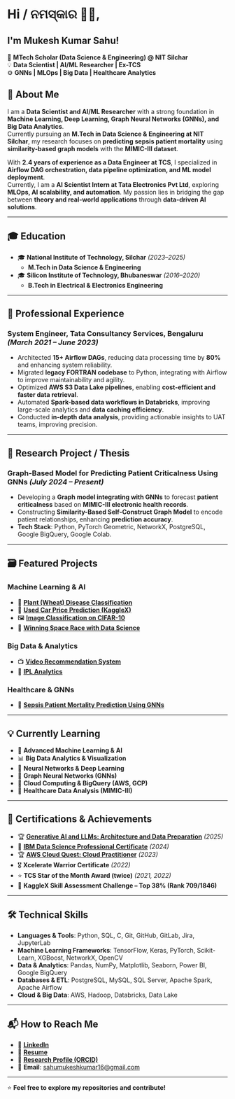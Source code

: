 # Hi / ନମସ୍କାର 👋🙏, 
## I'm Mukesh Kumar Sahu!  

🔬 **MTech Scholar (Data Science & Engineering) @ NIT Silchar**  
💡 **Data Scientist | AI/ML Researcher | Ex-TCS**  
⚙️ **GNNs | MLOps | Big Data | Healthcare Analytics**  

## 🚀 About Me  
I am a **Data Scientist and AI/ML Researcher** with a strong foundation in **Machine Learning, Deep Learning, Graph Neural Networks (GNNs), and Big Data Analytics**.  
Currently pursuing an **M.Tech in Data Science & Engineering at NIT Silchar**, my research focuses on **predicting sepsis patient mortality** using **similarity-based graph models** with the **MIMIC-III dataset**.  

With **2.4 years of experience as a Data Engineer at TCS**, I specialized in **Airflow DAG orchestration, data pipeline optimization, and ML model deployment**.  
Currently, I am a **AI Scientist Intern at Tata Electronics Pvt Ltd**, exploring **MLOps, AI scalability, and automation**. My passion lies in bridging the gap between **theory and real-world applications** through **data-driven AI solutions**.  

---  

## 🎓 Education  
- 🎓 **National Institute of Technology, Silchar** *(2023–2025)*  
  - **M.Tech in Data Science & Engineering** 
- 🎓 **Silicon Institute of Technology, Bhubaneswar** *(2016–2020)*  
  - **B.Tech in Electrical & Electronics Engineering**  

---  

## 💼 Professional Experience  
### **System Engineer, Tata Consultancy Services, Bengaluru** *(March 2021 – June 2023)*  
- Architected **15+ Airflow DAGs**, reducing data processing time by **80%** and enhancing system reliability.  
- Migrated **legacy FORTRAN codebase** to Python, integrating with Airflow to improve maintainability and agility.  
- Optimized **AWS S3 Data Lake pipelines**, enabling **cost-efficient and faster data retrieval**.  
- Automated **Spark-based data workflows in Databricks**, improving large-scale analytics and **data caching efficiency**.  
- Conducted **in-depth data analysis**, providing actionable insights to UAT teams, improving precision.  

---  

## 🔬 Research Project / Thesis  
### **Graph-Based Model for Predicting Patient Criticalness Using GNNs** *(July 2024 – Present)*  
- Developing a **Graph model integrating with GNNs** to forecast **patient criticalness** based on **MIMIC-III electronic health records**.  
- Constructing **Similarity-Based Self-Construct Graph Model** to encode patient relationships, enhancing **prediction accuracy**.  
- **Tech Stack**: Python, PyTorch Geometric, NetworkX, PostgreSQL, Google BigQuery, Google Colab.  

---  

## 🗃️ Featured Projects  
### **Machine Learning & AI**  
- 🌾 **[Plant (Wheat) Disease Classification](https://github.com/mukesh16/MTech/tree/main/Wheat_diese)**
- 🚗 **[Used Car Price Prediction (KaggleX)](https://github.com/mukesh16/MTech/tree/main/playground-series-s4e9)**   
- 🖼️ **[Image Classification on CIFAR-10](https://github.com/mukesh16/MTech/tree/main/image_classification_CIFAR_10)**
- 🚀 **[Winning Space Race with Data Science](https://github.com/mukesh16/Applied_Data_Science_Capstone_SpaceX)**

### **Big Data & Analytics**  
- 📺 **[Video Recommendation System](https://github.com/mukesh16/MTech/tree/main/video_recommendation_system)**  
- 🏏 **[IPL Analytics](https://github.com/mukesh16/MTech/tree/ipl_analytics)**

### **Healthcare & GNNs**  
- 🏥 **[Sepsis Patient Mortality Prediction Using GNNs](https://github.com/mukesh16/Expt_GNNs_EHR/tree/main/SBSCGM)**  

---  

## 💡 Currently Learning  
- 🤖 **Advanced Machine Learning & AI**  
- 📊 **Big Data Analytics & Visualization**  
- 🧠 **Neural Networks & Deep Learning**  
- 🔗 **Graph Neural Networks (GNNs)**  
- 📡 **Cloud Computing & BigQuery (AWS, GCP)**  
- 🏥 **Healthcare Data Analysis (MIMIC-III)**  

---  

## 📜 Certifications & Achievements  
- 🏆 **[Generative AI and LLMs: Architecture and Data Preparation](https://coursera.org/share/a25c6355ca084299197c6b649ef6f80a)** *(2025)*
- 🏅 **[IBM Data Science Professional Certificate](https://coursera.org/share/4a0bb9d64206c32238f63894b9bfd898)** *(2024)*
- 🏆 **[AWS Cloud Quest: Cloud Practitioner](https://www.credly.com/badges/4c3c0a75-ce00-4dcb-850f-ae1852d8dddd/public_url)** *(2023)*  
- 🎖️ **Xcelerate Warrior Certificate** *(2022)*  
- ⭐ **TCS Star of the Month Award (twice)** *(2021, 2022)*  
- 🏅 **KaggleX Skill Assessment Challenge – Top 38% (Rank 709/1846)**  

---  

## 🛠️ Technical Skills  
- **Languages & Tools**: Python, SQL, C, Git, GitHub, GitLab, Jira, JupyterLab  
- **Machine Learning Frameworks**: TensorFlow, Keras, PyTorch, Scikit-Learn, XGBoost, NetworkX, OpenCV  
- **Data & Analytics**: Pandas, NumPy, Matplotlib, Seaborn, Power BI, Google BigQuery  
- **Databases & ETL**: PostgreSQL, MySQL, SQL Server, Apache Spark, Apache Airflow  
- **Cloud & Big Data**: AWS, Hadoop, Databricks, Data Lake  

---  

## 📬 How to Reach Me  
- 🔗 **[LinkedIn](https://www.linkedin.com/in/mukesh-kumar-sahu/)**  
- 📄 **[Resume](https://github.com/mukesh16/mukesh16/blob/resume/Mukesh's%20Resume_.pdf)**  
- 🏅 **[Research Profile (ORCID)](https://orcid.org/0009-0005-4007-7648)**  
- 📧 **Email**: [sahumukeshkumar16@gmail.com](mailto:sahumukeshkumar16@gmail.com)  

---  

⭐ **Feel free to explore my repositories and contribute!**  

